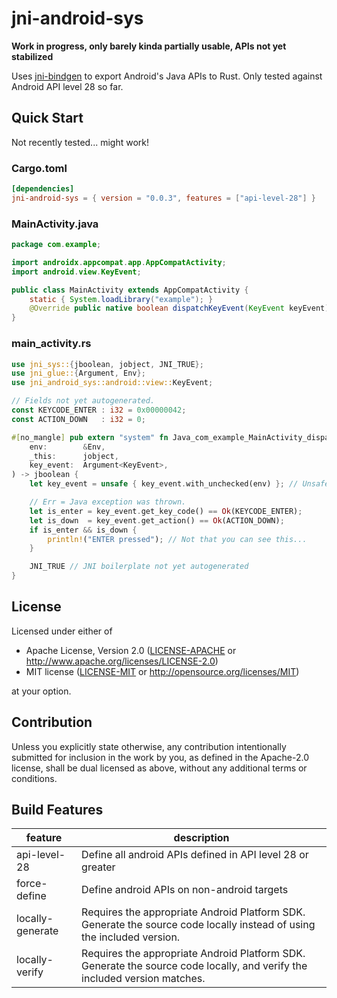# jni-android-sys

**Work in progress, only barely kinda partially usable, APIs not yet stabilized**

Uses [jni-bindgen](https://github.com/MaulingMonkey/jni-bindgen) to export Android's Java APIs to Rust.
Only tested against Android API level 28 so far.

## Quick Start

Not recently tested... might work!

### Cargo.toml

```toml
[dependencies]
jni-android-sys = { version = "0.0.3", features = ["api-level-28"] }
```

### MainActivity.java

```java
package com.example;

import androidx.appcompat.app.AppCompatActivity;
import android.view.KeyEvent;

public class MainActivity extends AppCompatActivity {
    static { System.loadLibrary("example"); }
    @Override public native boolean dispatchKeyEvent(KeyEvent keyEvent);
}
```

### main_activity.rs

```rs
use jni_sys::{jboolean, jobject, JNI_TRUE};
use jni_glue::{Argument, Env};
use jni_android_sys::android::view::KeyEvent;

// Fields not yet autogenerated.
const KEYCODE_ENTER : i32 = 0x00000042;
const ACTION_DOWN   : i32 = 0;

#[no_mangle] pub extern "system" fn Java_com_example_MainActivity_dispatchKeyEvent(
    env:        &Env,
    _this:      jobject,
    key_event:  Argument<KeyEvent>,
) -> jboolean {
    let key_event = unsafe { key_event.with_unchecked(env) }; // Unsafe boilerplate not yet autogenerated.

    // Err = Java exception was thrown.
    let is_enter = key_event.get_key_code() == Ok(KEYCODE_ENTER);
    let is_down  = key_event.get_action() == Ok(ACTION_DOWN);
    if is_enter && is_down {
        println!("ENTER pressed"); // Not that you can see this...
    }

    JNI_TRUE // JNI boilerplate not yet autogenerated
}
```

## License

Licensed under either of

* Apache License, Version 2.0 ([LICENSE-APACHE](LICENSE-APACHE) or http://www.apache.org/licenses/LICENSE-2.0)
* MIT license ([LICENSE-MIT](LICENSE-MIT) or http://opensource.org/licenses/MIT)

at your option.

## Contribution

Unless you explicitly state otherwise, any contribution intentionally submitted
for inclusion in the work by you, as defined in the Apache-2.0 license, shall be
dual licensed as above, without any additional terms or conditions.

<!-- https://doc.rust-lang.org/1.4.0/complement-project-faq.html#why-dual-mit/asl2-license? -->
<!-- https://rust-lang-nursery.github.io/api-guidelines/necessities.html#crate-and-its-dependencies-have-a-permissive-license-c-permissive -->
<!-- https://choosealicense.com/licenses/apache-2.0/ -->
<!-- https://choosealicense.com/licenses/mit/ -->

## Build Features

| feature           | description   |
| ----------------- | ------------- |
| api-level-28      | Define all android APIs defined in API level 28 or greater
| force-define      | Define android APIs on non-android targets
| locally-generate  | Requires the appropriate Android Platform SDK.  Generate the source code locally instead of using the included version.
| locally-verify    | Requires the appropriate Android Platform SDK.  Generate the source code locally, and verify the included version matches.
